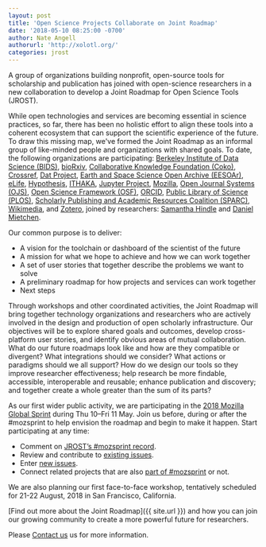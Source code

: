 ```yaml
---
layout: post
title: 'Open Science Projects Collaborate on Joint Roadmap'
date: '2018-05-10 08:25:00 -0700'
author: Nate Angell
authorurl: 'http://xolotl.org/'
categories: jrost
---
```


A group of organizations building nonprofit, open-source tools for scholarship and publication has joined with open-science researchers in a new collaboration to develop a Joint Roadmap for Open Science Tools (JROST).

While open technologies and services are becoming essential in science practices, so far, there has been no holistic effort to align these tools into a coherent ecosystem that can support the scientific experience of the future. To draw this missing map, we've formed the Joint Roadmap as an informal group of like-minded people and organizations with shared goals. To date, the following organizations are participating: [Berkeley Institute of Data Science (BIDS)](https://bids.berkeley.edu/), [bioRxiv](https://www.biorxiv.org/), [Collaborative Knowledge Foundation (Coko)](https://coko.foundation/), [Crossref](https://www.crossref.org/), [Dat Project](https://datproject.org/), [Earth and Space Science Open Archive (EESOAr)](https://www.essoar.org/), [eLife](https://elifesciences.org/), [Hypothesis](https://web.hypothes.is/), [ITHAKA](https://www.ithaka.org/), [Jupyter Project](http://jupyter.org/), [Mozilla](https://mozilla.org/), [Open Journal Systems (OJS)](https://pkp.sfu.ca/ojs/), [Open Science Framework (OSF)](https://osf.io/), [ORCID](https://orcid.org/), [Public Library of Science (PLOS)](https://www.plos.org/), [Scholarly Publishing and Academic Resources Coalition (SPARC)](https://sparcopen.org/), [Wikimedia](https://www.wikimedia.org/), and [Zotero](https://www.zotero.org/), joined by researchers: [Samantha Hindle](https://twitter.com/hindlesamantha) and [Daniel Mietchen](https://dsi.virginia.edu/people/daniel-mietchen).

Our common purpose is to deliver:
* A vision for the toolchain or dashboard of the scientist of the future
* A mission for what we hope to achieve and how we can work together
* A set of user stories that together describe the problems we want to solve
* A preliminary roadmap for how projects and services can work together
* Next steps

Through workshops and other coordinated activities, the Joint Roadmap will bring together technology organizations and researchers who are actively involved in the design and production of open scholarly infrastructure. Our objectives will be to explore shared goals and outcomes, develop cross-platform user stories, and identify obvious areas of mutual collaboration. What do our future roadmaps look like and how are they compatible or divergent? What integrations should we consider? What actions or paradigms should we all support? How do we design our tools so they improve researcher effectiveness; help research be more findable, accessible, interoperable and reusable; enhance publication and discovery; and together create a whole greater than the sum of its parts?

As our first wider public activity, we are participating in the [2018 Mozilla Global Sprint](https://github.com/OpenScienceRoadmap/mozilla-sprint-2018) during Thu 10–Fri 11 May. Join us before, during or after the #mozsprint to help envision the roadmap and begin to make it happen. Start participating at any time:
* Comment on [JROST’s #mozsprint record](https://github.com/mozilla/global-sprint/issues/285).
* Review and contribute to [existing issues](https://github.com/OpenScienceRoadmap/mozilla-sprint-2018/issues).
* Enter [new issues](https://github.com/OpenScienceRoadmap/mozilla-sprint-2018/issues/new).
* Connect related projects that are also [part of #mozsprint](https://foundation.mozilla.org/opportunity/global-sprint/2018-projects/) or not.

We are also planning our first face-to-face workshop, tentatively scheduled for 21-22 August, 2018 in San Francisco, California.

[Find out more about the Joint Roadmap]({{ site.url }}) and how you can join our growing community to create a more powerful future for researchers.

Please [Contact us](mailto:info@jrost.org) us for more information.
